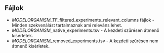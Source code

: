 ## Fájlok
- *MODELORGANISM*_TF_filtered_experiments_relevant_columns fájlok -  Minden szekvenálást tartalmaznak ami releváns lehet.
- *MODELORGANISM*_native_experiments.tsv - A kezdeti szűrésen átmenő kísérletek.
- *MODELORGANISM*_removed_experiments.tsv - A kezdeti szűrésen nem átmenő kísérletek.
